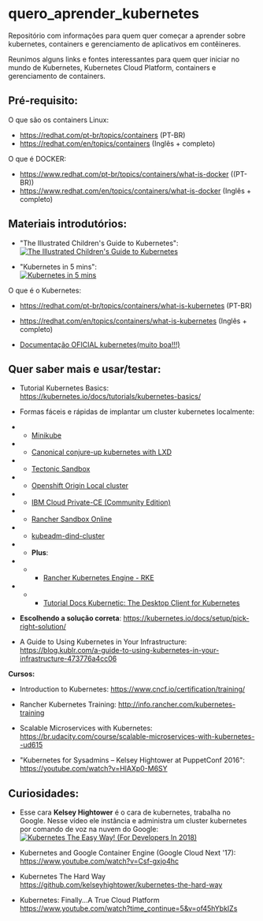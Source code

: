 # quero_aprender_kubernetes
Repositório com informações para quem quer começar a aprender sobre kubernetes, containers e gerenciamento de aplicativos em contêineres.

Reunimos alguns links e fontes interessantes para quem quer iniciar no mundo de Kubernetes, Kubernetes Cloud Platform, containers e gerenciamento de containers.


## Pré-requisito:

O que são os containers Linux:  
* https://redhat.com/pt-br/topics/containers (PT-BR)  
* https://redhat.com/en/topics/containers (Inglês + completo)

O que é DOCKER:   
* https://www.redhat.com/pt-br/topics/containers/what-is-docker ((PT-BR))  
* https://www.redhat.com/en/topics/containers/what-is-docker (Inglês + completo)

## Materiais introdutórios:

* "The Illustrated Children's Guide to Kubernetes":   
[![The Illustrated Children's Guide to Kubernetes](https://img.youtube.com/vi/4ht22ReBjno/0.jpg)](https://youtu.be/4ht22ReBjno)

* "Kubernetes in 5 mins":  
[![Kubernetes in 5 mins](https://img.youtube.com/vi/PH-2FfFD2PU/0.jpg)](https://youtu.be/PH-2FfFD2PU)


O que é o Kubernetes:
* https://redhat.com/pt-br/topics/containers/what-is-kubernetes (PT-BR)
* https://redhat.com/en/topics/containers/what-is-kubernetes (Inglês + completo)

* [Documentação OFICIAL kubernetes(muito boa!!!)](https://kubernetes.io/docs/home/?path=users&persona=cluster-operator&level=foundational)


## Quer saber mais e usar/testar:

* Tutorial Kubernetes Basics:  https://kubernetes.io/docs/tutorials/kubernetes-basics/

* Formas fáceis e rápidas de implantar um cluster kubernetes localmente:
* * [Minikube](https://kubernetes.io/docs/getting-started-guides/minikube/)
* * [Canonical conjure-up kubernetes with LXD](https://kubernetes.io/docs/getting-started-guides/ubuntu/local/)
* * [Tectonic Sandbox](https://coreos.com/tectonic/sandbox/)
* * [Openshift Origin Local cluster](https://github.com/openshift/origin/blob/master/docs/cluster_up_down.md) 
* * [IBM Cloud Private-CE (Community Edition)](https://github.com/IBM/deploy-ibm-cloud-private)
* * [Rancher Sandbox Online](https://rancher.com/kubernetes/)
* * [kubeadm-dind-cluster](https://github.com/Mirantis/kubeadm-dind-cluster)  
* * **Plus**:
* * * [Rancher Kubernetes Engine - RKE](https://github.com/rancher/rke)
* * * [Tutorial Docs Kubernetic: The Desktop Client for Kubernetes](https://docs.kubernetic.com/) 

* **Escolhendo a solução correta**: https://kubernetes.io/docs/setup/pick-right-solution/ 

* A Guide to Using Kubernetes in Your Infrastructure:  https://blog.kublr.com/a-guide-to-using-kubernetes-in-your-infrastructure-473776a4cc06



**Cursos:**

* Introduction to Kubernetes: https://www.cncf.io/certification/training/

* Rancher Kubernetes Training: http://info.rancher.com/kubernetes-training

* Scalable Microservices with Kubernetes:  https://br.udacity.com/course/scalable-microservices-with-kubernetes--ud615

* "Kubernetes for Sysadmins – Kelsey Hightower at PuppetConf 2016": https://youtube.com/watch?v=HlAXp0-M6SY


## Curiosidades:

* Esse cara **Kelsey Hightower** é o cara de kubernetes, trabalha no Google. Nesse vídeo ele instância e administra um cluster kubernetes por comando de voz na nuvem do Google:
[![Kubernetes The Easy Way! (For Developers In 2018)](https://img.youtube.com/vi/kOa_llowQ1c/0.jpg)](https://youtu.be/kOa_llowQ1c)

* Kubernetes and Google Container Engine (Google Cloud Next '17): https://www.youtube.com/watch?v=Csf-gxjo4hc

* Kubernetes The Hard Way https://github.com/kelseyhightower/kubernetes-the-hard-way

* Kubernetes: Finally...A True Cloud Platform https://www.youtube.com/watch?time_continue=5&v=of45hYbkIZs
